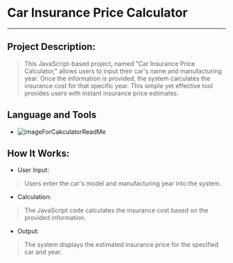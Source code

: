 # Car Insurance Price Calculator
---
## Project Description:
> This JavaScript-based project, named "Car Insurance Price Calculator," allows users to input their car's name and manufacturing year. Once the information is provided, the system calculates the insurance cost for that specific year. This simple yet effective tool provides users with instant insurance price estimates.
## Language and Tools
 - ![imageForCakculatorReadMe](https://github.com/Mahsa-Arabzadeh/car-insurance-1/)
## How It Works:
- User Input:
> Users enter the car's model and manufacturing year into the system.
- Calculation:
> The JavaScript code calculates the insurance cost based on the provided information.
- Output:
> The system displays the estimated insurance price for the specified car and year.
